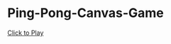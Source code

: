 # Ping-Pong-Canvas-Game
<a href="https://ping-pong-canvas-game-made-by-me-lol.netlify.app"> Click to Play </a>
